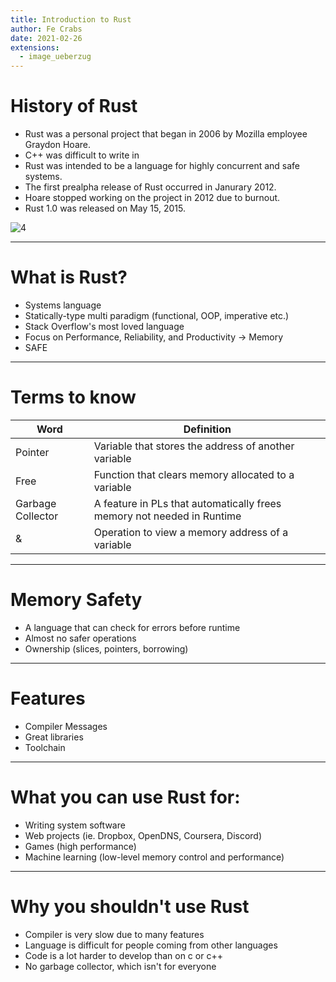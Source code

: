```yaml
---
title: Introduction to Rust
author: Fe Crabs
date: 2021-02-26
extensions:
  - image_ueberzug
---
```


# History of Rust
  - Rust was a personal project that began in 2006 by Mozilla employee Graydon Hoare.
  - C++ was difficult to write in
  - Rust was intended to be a language for highly concurrent and safe systems.
  - The first prealpha release of Rust occurred in Janurary 2012.
  - Hoare stopped working on the project in 2012 due to burnout.
  - Rust 1.0 was released on May 15, 2015.

![4](https://www.itechart.com/media/images/logo-06.original.png)
  
---

# What is Rust?
  - Systems language
  - Statically-type multi paradigm (functional, OOP, imperative etc.)
  - Stack Overflow's most loved language
  - Focus on Performance, Reliability, and Productivity -> Memory
  - SAFE

---

# Terms to know

| Word              | Definition                                                             |
|-------------------|------------------------------------------------------------------------|
| Pointer           | Variable that stores the address of another variable                   |
| Free              | Function that clears memory allocated to a variable                    |
| Garbage Collector | A feature in PLs that automatically frees memory not needed in Runtime |
| &                 | Operation to view a memory address of a variable                       |

---

# Memory Safety
  - A language that can check for errors before runtime
  - Almost no safer operations
  - Ownership (slices, pointers, borrowing)
  
---

# Features
  - Compiler Messages
  - Great libraries
  - Toolchain
  
---

# What you can use Rust for:
  - Writing system software
  - Web projects (ie. Dropbox, OpenDNS, Coursera, Discord)
  - Games (high performance)
  - Machine learning (low-level memory control and performance)

---

# Why you shouldn't use Rust
  - Compiler is very slow due to many features
  - Language is difficult for people coming from other languages
  - Code is a lot harder to develop than on c or c++
  - No garbage collector, which isn't for everyone
